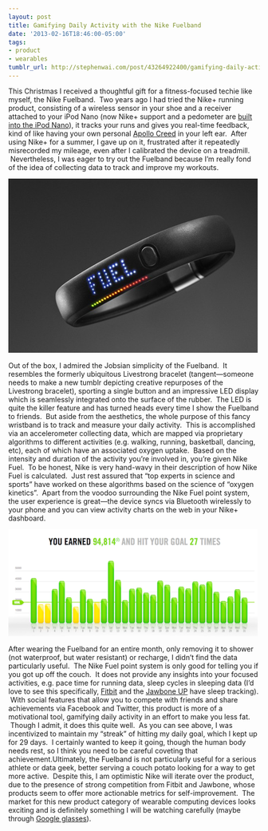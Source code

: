 ```yaml
---
layout: post
title: Gamifying Daily Activity with the Nike Fuelband
date: '2013-02-16T18:46:00-05:00'
tags:
- product
- wearables
tumblr_url: http://stephenwai.com/post/43264922400/gamifying-daily-activity-with-the-nike-fuelband
---
```

This Christmas I received a thoughtful gift for a fitness-focused techie like myself, the Nike Fuelband.  Two years ago I had tried the Nike+ running product, consisting of a wireless sensor in your shoe and a receiver attached to your iPod Nano (now Nike+ support and a pedometer are [built into the iPod Nano](http://nikeplus.nike.com/plus/products/ipod_nano/)), it tracks your runs and gives you real-time feedback, kind of like having your own personal [Apollo Creed](https://www.youtube.com/watch?v=h0qVUn4797g) in your left ear.  After using Nike+ for a summer, I gave up on it, frustrated after it repeatedly misrecorded my mileage, even after I calibrated the device on a treadmill.  Nevertheless, I was eager to try out the Fuelband because I’m really fond of the idea of collecting data to track and improve my workouts.

![The Nike Fuelband](/images/nikefuelband.jpg)

Out of the box, I admired the Jobsian simplicity of the Fuelband.  It resembles the formerly ubiquitous Livestrong bracelet (tangent—someone needs to make a new tumblr depicting creative repurposes of the Livestrong bracelet), sporting a single button and an impressive LED display which is seamlessly integrated onto the surface of the rubber.  The LED is quite the killer feature and has turned heads every time I show the Fuelband to friends.  But aside from the aesthetics, the whole purpose of this fancy wristband is to track and measure your daily activity.  This is accomplished via an accelerometer collecting data, which are mapped via proprietary algorithms to different activities (e.g. walking, running, basketball, dancing, etc), each of which have an associated oxygen uptake.  Based on the intensity and duration of the activity you’re involved in, you’re given Nike Fuel.  To be honest, Nike is very hand-wavy in their description of how Nike Fuel is calculated.  Just rest assured that “top experts in science and sports” have worked on these algorithms based on the science of “oxygen kinetics”.  Apart from the voodoo surrounding the Nike Fuel point system, the user experience is great—the device syncs via Bluetooth wirelessly to your phone and you can view activity charts on the web in your Nike+ dashboard.

![Nike Fuelband Activity Chart](/images/nikefuelband_tracking.png)

After wearing the Fuelband for an entire month, only removing it to shower (not waterproof, but water resistant) or recharge, I didn’t find the data particularly useful.  The Nike Fuel point system is only good for telling you if you got up off the couch.  It does not provide any insights into your focused activities, e.g. pace time for running data, sleep cycles in sleeping data (I’d love to see this specifically, [Fitbit](https://jawbone.com/up) and the [Jawbone UP](https://jawbone.com/up) have sleep tracking).  With social features that allow you to compete with friends and share achievements via Facebook and Twitter, this product is more of a motivational tool, gamifying daily activity in an effort to make you less fat.  Though I admit, it does this quite well.  As you can see above, I was incentivized to maintain my “streak” of hitting my daily goal, which I kept up for 29 days.  I certainly wanted to keep it going, though the human body needs rest, so I think you need to be careful coveting that achievement.Ultimately, the Fuelband is not particularly useful for a serious athlete or data geek, better serving a couch potato looking for a way to get more active.  Despite this, I am optimistic Nike will iterate over the product, due to the presence of strong competition from Fitbit and Jawbone, whose products seem to offer more actionable metrics for self-improvement.  The market for this new product category of wearable computing devices looks exciting and is definitely something I will be watching carefully (maybe through [Google glasses](http://readwrite.com/2013/02/15/google-glass-foundry-glass-explorers-pioneers)).
